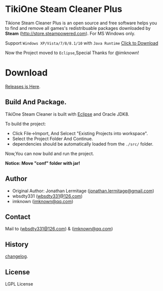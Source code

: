 
# TikiOne Steam Cleaner Plus

Tikione Steam Cleaner Plus is an open source and free software helps you to find and remove all games's redistribuable packages downloaded by **Steam** (http://store.steampowered.com). For MS Windows only.

Support `Windows XP/Vista/7/8/8.1/10` with `Java Runtime`
[Click to Download](http://www.java.com/download/)

Now the Project moved to `Eclipse`,Special Thanks for @imknown!

# Download

[Releases is Here](https://github.com/wbsdty331/TikiOne-steam-Cleaner-Plus/releases).

## Build And Package. 

TikiOne Steam Cleaner is built with [Eclipse](http://www.eclipse.org/) and Oracle JDK8.

To build the project:

* Click File->Import, And Selcect "Existing Projects into workspace".
* Select the Project Folder And Continue.
* dependencies should be automatically loaded  from the ``./src/`` folder.

Now,You can now build and run the project.

**Notice: Move "conf" folder with jar!**

## Author
* Original Author: Jonathan Lermitage (<jonathan.lermitage@gmail.com>)
* wbsdty331 (<wbsdty331@126.com>)
* imknown (<imknown@qq.com>)

## Contact

Mail to  (<wbsdty331@126.com>) & (<imknown@qq.com>)

## History
[changelog](https://github.com/wbsdty331/TikiOne-steam-Cleaner-Plus/blob/master/CHANGELOG.md).

## License

LGPL License
